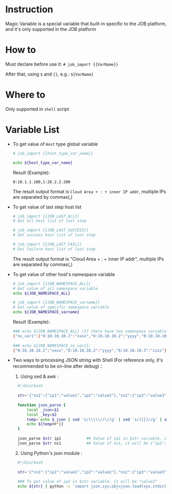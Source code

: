 # Instruction
Magic Variable is a special variable that built-in specific to the JOB platform, and it's only supported in the JOB platform

# How to

  Must declare before use it:
  `# job_import {{VarName}}`

  After that, using `$` and `{}`,
  e.g.: `${VarName}`

# Where to

  Only supported in `shell` script

# Variable List

  - To get value of `Host` type global variable

    ```bash
    # job_import {{host_type_var_name}}
    
    echo ${host_type_var_name}
    ```

    Result (Example):

    ```
    0:10.1.1.100,1:20.2.2.200
    ```

    The result output format is `Cloud Area + : + inner IP addr`, multiple IPs are separated by commas(,)

  - To get value of last step host list

    ```bash
    # job_import {{JOB_LAST_ALL}}
    # Get all host list of last step
    
    # job_import {{JOB_LAST_SUCCESS}}
    # Get success host list of last step
    
    # job_import {{JOB_LAST_FAIL}}
    # Get failure host list of last step
    ```

    The result output format is "Cloud Area + : + inner IP addr", multiple IPs are separated by commas(,)

  - To get value of other host's namespace variable
  
    ```bash
    # job_import {{JOB_NAMESPACE_ALL}}
    # Get value of all namespace variable
    echo ${JOB_NAMESPACE_ALL}
    
    # job_import {{JOB_NAMESPACE_varname}}
    # Get value of specific namespace variable
    echo ${JOB_NAMESPACE_varname}
    ```

    Result (Example):
  
    ```bash
    ### echo ${JOB_NAMESPACE_ALL} (If there have two namespace variables: ns_var1 and ns_var2):
    {"ns_var1":{"0:10.10.10.1":"xxxx","0:10.10.10.2":"yyyy","0:10.10.10.3":"zzzz"},"ns_var2":{"0:20.20.20.1":"aaaa","0:20.20.20.2":"bbbb","0:20.20.20.3":"cccc","0:20.20.20.4":"dddd"}}
      
    ### echo ${JOB_NAMESPACE_ns_var1}:
    {"0:10.10.10.1":"xxxx","0:10.10.10.2":"yyyy","0:10.10.10.3":"zzzz"}
    ```

  - Two ways to processing JSON string with Shell (For reference only, it's recommended to be on-line after debug)：

    1. Using sed & awk :
    ```bash
      #!/bin/bash
      
      str='{"ns1":{"ip1":"value1","ip2":"value2"},"ns2":{"ip3":"value3","ip4":"value4"}}'
      
      function json_parse {
          local _json=$1
          local _key=$2
          temp=`echo $_json | sed 's/\\\\\//\//g' | sed 's/[{}]//g' | awk -v k="text" '{n=split($0,a,","); for (i=1; i<=n; i++) print a[i]}' | sed 's/\"\:\"/\|/g' | sed 's/[\,]/ /g' | sed 's/\"//g' | grep -w $_key`
          echo ${temp##*|}
      }
      
      json_parse $str ip1			## Value of ip1 in $str variable, it will be "value1"
      json_parse $str ns1			## Value of ns1, it will be {"ip1":"value1","ip2":"value2"}
    ```

    2. Using Python's json module :
    ```bash
      #!/bin/bash
      
      str='{"ns1":{"ip1":"value1","ip2":"value2"},"ns2":{"ip3":"value3","ip4":"value4"}}'
      
      ### To get value of ip2 in $str variable, it will be "value2"
      echo ${str} | python -c 'import json,sys;obj=json.load(sys.stdin);print obj["ns1"]["ip2"]'
    ```